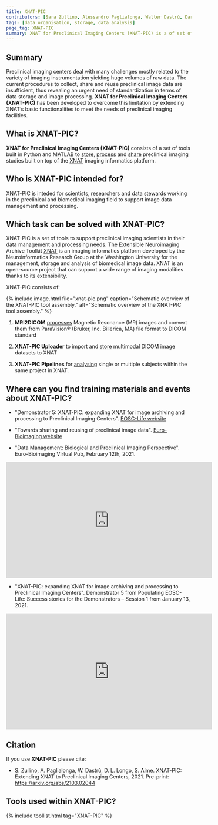 ```yaml
---
title: XNAT-PIC
contributors: [Sara Zullino, Alessandro Paglialonga, Walter Dastrù, Dario Longo, Silvio Aime]
tags: [data organisation, storage, data analysis]
page_tag: XNAT-PIC
summary: XNAT for Preclinical Imaging Centers (XNAT-PIC) is a of set of tools to store, process and share preclinical imaging studies built on top of the XNAT imaging informatics platform.
---
```


## Summary

Preclinical imaging centers deal with many challenges mostly related to the variety of imaging instrumentation yielding huge volumes of raw data. The current procedures to collect, share and reuse preclinical image data are insufficient, thus revealing an urgent need of standardization in terms of data storage and image processing. **XNAT for Preclinical Imaging Centers (XNAT-PIC)** has been developed to overcome this limitation by extending XNAT’s basic functionalities to meet the needs of preclinical imaging facilities. 

## What is XNAT-PIC?

**XNAT for Preclinical Imaging Centers (XNAT-PIC)** consists of a set of tools built in Python and MATLAB to [store](storage), [process](processing) and [share](sharing) preclinical imaging studies built on top of the [XNAT](https://www.xnat.org/) imaging informatics platform.
 
## Who is XNAT-PIC intended for?

XNAT-PIC is inteded for scientists, researchers and data stewards working in the preclinical and biomedical imaging field to support image data management and processing.

## Which task can be solved with XNAT-PIC?

XNAT-PIC is a set of tools to support preclinical imaging scientists in their data management and processing needs. 
The Extensible Neuroimaging Archive Toolkit [XNAT](https://www.xnat.org/) is an imaging informatics platform developed by the Neuroinformatics Research Group at the Washington University for the management, storage and analysis of biomedical image data. XNAT is an open-source project that can support a wide range of imaging modalities thanks to its extensibility.

XNAT-PIC consists of:

{% include image.html file="xnat-pic.png" caption="Schematic overview of the XNAT-PIC tool assembly." alt="Schematic overview of the XNAT-PIC tool assembly." %}


1. **MRI2DICOM** [processes](processing) Magnetic Resonance (MR) images and convert them from ParaVision® (Bruker, Inc. Billerica, MA) file format to DICOM standard

2. **XNAT-PIC Uploader** to import and [store](storage) multimodal DICOM image datasets to XNAT

3. **XNAT-PIC Pipelines** for [analysing](analysing) single or multiple subjects within the same project in XNAT.

## Where can you find training materials and events about XNAT-PIC?

* "Demonstrator 5: XNAT-PIC: expanding XNAT for image archiving and processing to Preclinical Imaging Centers". [EOSC-Life website](https://www.eosc-life.eu/d5/)

* "Towards sharing and reusing of preclinical image data". [Euro-Bioimaging website](https://www.eurobioimaging.eu/news/towards-sharing-and-reusing-of-preclinical-image-data/)

* "Data Management: Biological and Preclinical Imaging Perspective". Euro-Bioimaging Virtual Pub, February 12th, 2021. 

<iframe width="560" height="315" src="https://www.youtube.com/embed/QNiAGuFk53w" frameborder="0" allowfullscreen></iframe>


* "XNAT-PIC: expanding XNAT for image archiving and processing to Preclinical Imaging Centers". Demonstrator 5 from Populating EOSC-Life: Success stories for the Demonstrators – Session 1 from January 13, 2021.
  
<iframe width="560" height="315" src="https://www.youtube.com/embed/cpEcfIJJqCo" frameborder="0" allowfullscreen></iframe>



## Citation

If you use **XNAT-PIC** please cite: <br>

* S. Zullino, A. Paglialonga, W. Dastrù, D. L. Longo, S. Aime. XNAT-PIC: Extending XNAT to Preclinical Imaging Centers, 2021. Pre-print: https://arxiv.org/abs/2103.02044

## Tools used within XNAT-PIC?
<!--- Automatically generated table; edit the TAG below to the tag for this page, so that tools that have this page's tag are listed here. You can get the tag for this page from the [list of tags](https://github.com/elixir-europe/rdmkit/blob/master/_data/tags.yml). If it isn't listed there, please raise an issue.--->

{% include toollist.html tag="XNAT-PIC" %}
